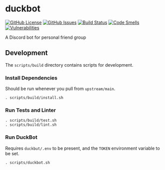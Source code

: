 # duckbot
[![GitHub License](https://img.shields.io/github/license/chippers255/duckbot)](https://github.com/Chippers255/duckbot/blob/master/LICENSE)
[![GitHub Issues](https://img.shields.io/github/issues/chippers255/duckbot)](https://github.com/Chippers255/duckbot)
[![Build Status](https://img.shields.io/github/workflow/status/Chippers255/duckbot/Python%20package)](https://github.com/Chippers255/duckbot/actions?query=workflow%3A%22Python+package%22)
[![Code Smells](https://sonarcloud.io/api/project_badges/measure?project=Chippers255_duckbot&metric=code_smells)](https://sonarcloud.io/dashboard?id=Chippers255_duckbot)
[![Vulnerabilities](https://sonarcloud.io/api/project_badges/measure?project=Chippers255_duckbot&metric=vulnerabilities)](https://sonarcloud.io/dashboard?id=Chippers255_duckbot)

A Discord bot for personal friend group

## Development
The `scripts/build` directory contains scripts for development.

### Install Dependencies
Should be run whenever you pull from `upstream/main`.
```
. scripts/build/install.sh
```

### Run Tests and Linter
```
. scripts/build/test.sh
. scripts/build/lint.sh
```

### Run DuckBot
Requires `duckbut/.env` to be present, and the `TOKEN` environment variable to be set.
```
. scripts/duckbot.sh
```
